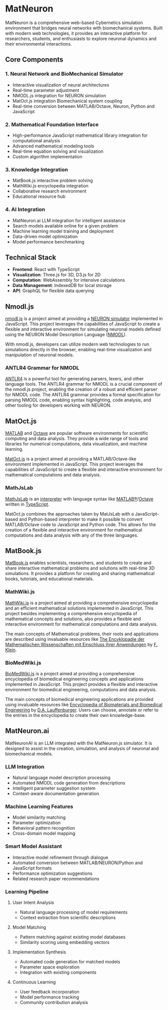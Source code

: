 # MatNeuron

MatNeuron is a comprehensive web-based Cybernetics simulation environment that bridges neural networks with biomechanical systems. Built with modern web technologies, it provides an interactive platform for researchers, students, and enthusiasts to explore neuronal dynamics and their environmental interactions.

## Core Components

### 1. Neural Network and BioMechanical Simulator
- Interactive visualization of neural architectures
- Real-time parameter adjustment
- NMODL.js integration for NEURON simulation
- MatOct.js integration Biomechanical system coupling
- Real-time conversion between MATLAB/Octave, Neuron, Python and JavaScript

### 2. Mathematical Foundation Interface
- High-performance JavaScript mathematical library integration for computational analysis
- Advanced mathematical modeling tools
- Real-time equation solving and visualization
- Custom algorithm implementation

### 3. Knowledge Integration
- MatBook.js interactive problem solving
- MathWiki.js encyclopedia integration
- Collaborative research environment
- Educational resource hub

### 4. AI Integration
- MatNeuron.ai LLM integration for intelligent assistance
- Search models available online for a given problem
- Machine learning model training and deployment
- Data-driven model optimization
- Model performance benchmarking
  
## Technical Stack

- **Frontend**: React with TypeScript
- **Visualization**: Three.js for 3D, D3.js for 2D
- **Computation**: WebAssembly for intensive calculations
- **Data Management**: IndexedDB for local storage
- **API**: GraphQL for flexible data querying


## Nmodl.js

[nmodl.js](https://github.com/vahidgh/nmodljs) is a project aimed at providing a [NEURON simulator](http://neuron.yale.edu/neuron/) implemented in JavaScript. This project leverages the capabilities of JavaScript to create a flexible and interactive environment for simulating neuronal models defined using the NEURON Model Description Language ([NMODL](https://www.neuron.yale.edu/neuron/static/docs/help/neuron/nmodl/nmodl.html)). 

With nmodl.js, developers can utilize modern web technologies to run simulations directly in the browser, enabling real-time visualization and manipulation of neuronal models.

### ANTLR4 Grammar for NMODL

[ANTLR4](https://www.antlr.org/download.html) is a powerful tool for generating parsers, lexers, and other language tools. The ANTLR4 grammar for NMODL is a crucial component of the nmodl.js project, enabling the creation of a robust and efficient parser for NMODL code.
The ANTLR4 grammar provides a formal specification for parsing NMODL code, enabling syntax highlighting, code analysis, and other tooling for developers working with NEURON.


## MatOct.js

[MATLAB](https://www.mathworks.com/products/matlab.html) and [Octave](https://www.gnu.org/software/octave/) are popular software environments for scientific computing and data analysis. They provide a wide range of tools and libraries for numerical computations, data visualization, and machine learning.

[MatOct.js](https://github.com/vahidgh/matoctjs) is a project aimed at providing a MATLAB/Octave-like environment implemented in JavaScript. This project leverages the capabilities of JavaScript to create a flexible and interactive environment for mathematical computations and data analysis.

### MathJsLab

[MathJsLab](https://github.com/vahidgh/mathjslab) is an [interpreter](https://en.wikipedia.org/wiki/Interpreter_(computing)) with language syntax like [MATLAB&reg;](https://www.mathworks.com/)/[Octave](https://www.gnu.org/software/octave/) written in [TypeScript](https://www.typescriptlang.org/).

MatOct.js combines the approaches taken by MatJsLab with a JavaScript-based and Python-based interpreter to make it possible to convert MATLAB/Octave code to JavaScript and Python code. This allows for the creation of a flexible and interactive environment for mathematical computations and data analysis with any of the three languages.

## MatBook.js

[MatBook.js](https://github.com/vahidgh/MatBookjs) enables scientists, researchers, and students to create and share interactive mathematical problems and solutions with real-time 3D simulations. It provides a platform for creating and sharing mathematical books, tutorials, and educational materials.

### MathWiki.js

[MathWiki.js](https://github.com/vahidgh/mathwikijs) is a project aimed at providing a comprehensive encyclopedia and an efficient mathematical solutions implemented in JavaScript. This project besides implementing a comprehensive encyclopedia of mathematical concepts and solutions, also provides a flexible and interactive environment for mathematical computations and data analysis.

The main concepts of Mathematical problems, their roots and applications are described using invaluable resources like [The Encyklopadie der Mathematischen Wissenschaften mit Einschluss ihrer Anwendungen](https://en.wikipedia.org/wiki/Klein%27s_Encyclopedia_of_Mathematical_Sciences) by [F. Klein](https://en.wikipedia.org/wiki/Felix_Klein).

### BioMedWiki.js
[BioMedWiki.js](https://github.com/vahidgh/biomedwikijs) is a project aimed at providing a comprehensive encyclopedia of biomedical engineering concepts and applications implemented in JavaScript. This project provides a flexible and interactive environment for biomedical engineering, computations and data analysis.

The main concepts of biomedical engineering applications are provided using invaluable resources like [Encyclopedia of Biomaterials and Biomedical Engineering](https://www.sciencedirect.com/book/9780128158024/encyclopedia-of-biomaterials-and-biomedical-engineering) by [D.A. Lauffenburger](https://www.med.upenn.edu/bioengineering/faculty/lauffenburger/). Users can choose, annotate or refer to the entries in the encyclopedia to create their own knowledge-base.

## MatNeuron.ai

MatNeuronAI is an LLM integrated with the MatNeuron.js simulator. It is designed to assist in the creation, simulation, and analysis of neuronal and biomechanical models.

### LLM Integration
- Natural language model description processing
- Automated NMODL code generation from descriptions
- Intelligent parameter suggestion system
- Context-aware documentation generation

### Machine Learning Features
- Model similarity matching
- Parameter optimization
- Behavioral pattern recognition
- Cross-domain model mapping

### Smart Model Assistant
- Interactive model refinement through dialogue
- Automated conversion between MATLAB/NEURON/Python and JavaScript formats
- Performance optimization suggestions
- Related research paper recommendations

### Learning Pipeline
1. User Intent Analysis
   - Natural language processing of model requirements
   - Context extraction from scientific descriptions
   
2. Model Matching
   - Pattern matching against existing model databases
   - Similarity scoring using embedding vectors
   
3. Implementation Synthesis
   - Automated code generation for matched models
   - Parameter space exploration
   - Integration with existing components

4. Continuous Learning
   - User feedback incorporation
   - Model performance tracking
   - Community contribution analysis

